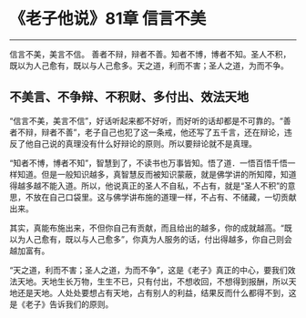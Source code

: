 # 《老子他说》81章 信言不美

------

信言不美，美言不信。 善者不辩，辩者不善。知者不博，博者不知。圣人不积，既以为人己愈有，既以与人己愈多。天之道，利而不害；圣人之道，为而不争。

## 不美言、不争辩、不积财、多付出、效法天地

“信言不美，美言不信”，好话听起来都不好听，而好听的话却都是不可靠的。“善者不辩，辩者不善”，老子自己也犯了这一条戒，他还写了五千言，还在辩论，违反了他自己说的真理没有什么好辩论的原则。所以要辩论就不是真理。

“知者不博，博者不知”，智慧到了，不读书也万事皆知。悟了道．一悟百悟千悟一样知道。但是一般知识越多，真智慧反而被知识蒙蔽，就是佛学讲的所知障，知道得越多越不能入道。所以，他说真正的圣人不自私，不占有，就是“圣人不积”的意思，不放在自己口袋里。这与佛学讲布施的道理一样，不占有、不储藏，一切贡献出来。

其实，真能布施出来，不但你自己有贡献，而且给出的越多，你的成就越高。“既以为人己愈有，既以与人己愈多”，你真为人服务的话，付出得越多，你自己则会越加富有。

“天之道，利而不害；圣人之道，为而不争”，这是《老子》真正的中心，要我们效法天地。天地生长万物，生生不已，只有付出，不想收回，不想得到报酬，所以天地还是天地。人处处要想占有天地，占有别人的利益，结果反而什么都得不到，这是《老子》告诉我们的原则。